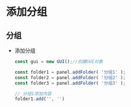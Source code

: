 # 添加分组

## 分组

+ 添加分组

  ```js
  const gui = new GUI();//创建GUI对象

  const folder1 = panel.addFolder( '分组1' );
  const folder2 = panel.addFolder( '分组2' );
  const folder3 = panel.addFolder( '分组3' );

  // 分组1添加内容
  folder1.add('', '')
  ```
